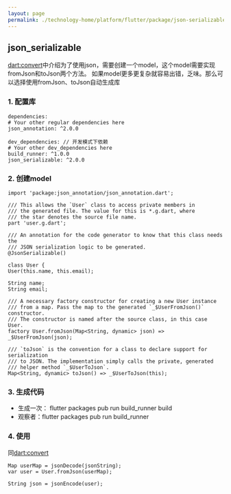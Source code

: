 ```yaml
---
layout: page
permalink: ./technology-home/platform/flutter/package/json-serializable
---
```


## json_serializable
[dart:convert](./convert)中介绍为了使用json，需要创建一个model，这个model需要实现fromJson和toJson两个方法。
如果model更多更复杂就容易出错，乏味。那么可以选择使用fromJson、toJson自动生成库

### 1. 配置库

    dependencies:
    # Your other regular dependencies here
    json_annotation: ^2.0.0

    dev_dependencies: // 开发模式下依赖
    # Your other dev_dependencies here
    build_runner: ^1.0.0
    json_serializable: ^2.0.0

### 2. 创建model


    import 'package:json_annotation/json_annotation.dart';

    /// This allows the `User` class to access private members in
    /// the generated file. The value for this is *.g.dart, where
    /// the star denotes the source file name.
    part 'user.g.dart';

    /// An annotation for the code generator to know that this class needs the
    /// JSON serialization logic to be generated.
    @JsonSerializable()

    class User {
    User(this.name, this.email);

    String name;
    String email;

    /// A necessary factory constructor for creating a new User instance
    /// from a map. Pass the map to the generated `_$UserFromJson()` constructor.
    /// The constructor is named after the source class, in this case User.
    factory User.fromJson(Map<String, dynamic> json) => _$UserFromJson(json);

    /// `toJson` is the convention for a class to declare support for serialization
    /// to JSON. The implementation simply calls the private, generated
    /// helper method `_$UserToJson`.
    Map<String, dynamic> toJson() => _$UserToJson(this);

### 3. 生成代码
* 生成一次： flutter packages pub run build_runner build
* 观察者：flutter packages pub run build_runner 
  
### 4. 使用
同[dart:convert](./convert)

    Map userMap = jsonDecode(jsonString);
    var user = User.fromJson(userMap);

    String json = jsonEncode(user);